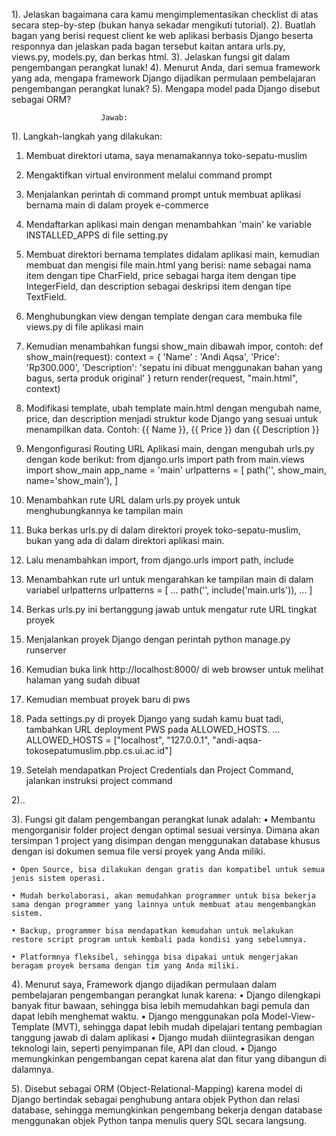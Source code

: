 1). Jelaskan bagaimana cara kamu mengimplementasikan checklist di atas secara step-by-step (bukan hanya sekadar mengikuti tutorial).
2). Buatlah bagan yang berisi request client ke web aplikasi berbasis Django beserta responnya dan jelaskan pada bagan tersebut kaitan antara urls.py, views.py, models.py, dan berkas html.
3). Jelaskan fungsi git dalam pengembangan perangkat lunak!
4). Menurut Anda, dari semua framework yang ada, mengapa framework Django dijadikan permulaan pembelajaran pengembangan perangkat lunak?
5). Mengapa model pada Django disebut sebagai ORM?

                        Jawab:
1). Langkah-langkah yang dilakukan:
1. Membuat direktori utama, saya menamakannya toko-sepatu-muslim
2. Mengaktifkan virtual environment melalui command prompt
3. Menjalankan perintah di command prompt untuk membuat aplikasi bernama main di dalam proyek e-commerce
4. Mendaftarkan aplikasi main dengan menambahkan 'main' ke variable INSTALLED_APPS di file setting.py
5. Membuat direktori bernama templates didalam aplikasi main, kemudian membuat dan mengisi file main.html
   yang berisi:
    name sebagai nama item dengan tipe CharField,
    price sebagai harga item dengan tipe IntegerField, dan
    description sebagai deskripsi item dengan tipe TextField.
6. Menghubungkan view dengan template dengan cara membuka file views.py di file aplikasi main
7. Kemudian menambahkan fungsi show_main dibawah impor, contoh:
    def show_main(request):
    context = {
        'Name' : 'Andi Aqsa',
        'Price': 'Rp300.000',
        'Description': 'sepatu ini dibuat menggunakan bahan yang bagus, serta produk original'
    }
    return render(request, "main.html", context)
8. Modifikasi template, ubah template main.html dengan mengubah name, price, dan 
   description menjadi struktur kode Django yang sesuai untuk menampilkan data. 
   Contoh:
   {{ Name }}, {{ Price }} dan {{ Description }}

9. Mengonfigurasi Routing URL Aplikasi main, dengan mengubah urls.py dengan kode berikut:
   from django.urls import path
   from main.views import show_main
   app_name = 'main'
   urlpatterns = [
    path('', show_main, name='show_main'),
   ]
10. Menambahkan rute URL dalam urls.py proyek untuk menghubungkannya ke tampilan main
11. Buka berkas urls.py di dalam direktori proyek toko-sepatu-muslim, 
    bukan yang ada di dalam direktori aplikasi main. 
12. Lalu menambahkan import, from django.urls import path, include
13. Menambahkan rute url untuk mengarahkan ke tampilan main di dalam variabel urlpatterns
   urlpatterns = [
    ...
    path('', include('main.urls')),
    ...
    ]
14. Berkas urls.py ini bertanggung jawab untuk mengatur rute URL tingkat proyek
15. Menjalankan proyek Django dengan perintah python manage.py runserver
16. Kemudian buka link http://localhost:8000/ di web browser untuk melihat halaman yang sudah dibuat
17. Kemudian membuat proyek baru di pws
18. Pada settings.py di proyek Django yang sudah kamu buat tadi,
    tambahkan URL deployment PWS pada ALLOWED_HOSTS. ...
ALLOWED_HOSTS = ["localhost", "127.0.0.1", "andi-aqsa-tokosepatumuslim.pbp.cs.ui.ac.id"]
19. Setelah mendapatkan Project Credentials dan Project Command, jalankan instruksi project command


2)..

3). Fungsi git dalam pengembangan perangkat lunak adalah:
    • Membantu mengorganisir folder project dengan optimal sesuai versinya. Dimana akan tersimpan 1 project yang disimpan dengan menggunakan database khusus dengan isi dokumen semua file versi proyek yang Anda miliki.  

    • Open Source, bisa dilakukan dengan gratis dan kompatibel untuk semua jenis sistem operasi.

    • Mudah berkolaborasi, akan memudahkan programmer untuk bisa bekerja sama dengan programmer yang lainnya untuk membuat atau mengembangkan sistem.

    • Backup, programmer bisa mendapatkan kemudahan untuk melakukan restore script program untuk kembali pada kondisi yang sebelumnya.

    • Platformnya fleksibel, sehingga bisa dipakai untuk mengerjakan beragam proyek bersama dengan tim yang Anda miliki.

4). Menurut saya, Framework django dijadikan permulaan dalam pembelajaran pengembangan perangkat lunak karena:
    • Django dilengkapi banyak fitur bawaan, sehingga bisa lebih         memudahkan bagi pemula dan dapat lebih menghemat waktu.
    • Django menggunakan pola Model-View-Template (MVT), sehingga dapat lebih mudah dipelajari tentang pembagian tanggung jawab di dalam aplikasi
    • Django mudah diiintegrasikan dengan teknologi lain, seperti penyimpanan file, API dan cloud.
    • Django memungkinkan pengembangan cepat karena alat dan fitur yang dibangun di dalamnya.

5). Disebut sebagai ORM (Object-Relational-Mapping) karena model di Django bertindak sebagai penghubung antara objek Python dan relasi database, sehingga memungkinkan pengembang bekerja dengan database menggunakan objek Python tanpa menulis query SQL secara langsung. 

